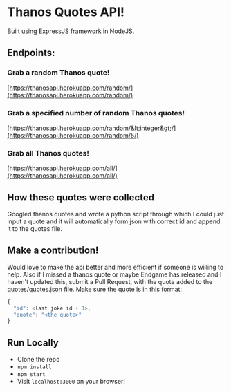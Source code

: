 # Thanos Quotes API!

Built using ExpressJS framework in NodeJS.

## Endpoints:

### Grab a random Thanos quote!
[https://thanosapi.herokuapp.com/random/](https://thanosapi.herokuapp.com/random/)

### Grab a specified number of random Thanos quotes!
[https://thanosapi.herokuapp.com/random/&lt;integer&gt;/](https://thanosapi.herokuapp.com/random/5/)

### Grab all Thanos quotes!
[https://thanosapi.herokuapp.com/all/](https://thanosapi.herokuapp.com/all/)

## How these quotes were collected

Googled thanos quotes and wrote a python script through which I could just input a quote and it will automatically form json with correct id and append it to the quotes file.

## Make a contribution!

Would love to make the api better and more efficient if someone is willing to help. Also if I missed a thanos quote or maybe Endgame has released and I haven't updated this, submit a Pull Request, with the quote added to the quotes/quotes.json file. Make sure the quote is in this format:

```javascript
{
  "id": <last joke id + 1>,
  "quote": "<the quote>"
}
```

## Run Locally
* Clone the repo
* `npm install`
* `npm start`
* Visit `localhost:3000` on your browser!